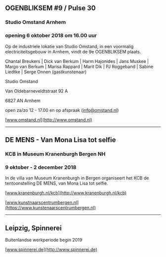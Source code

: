 
## OGENBLIKSEM #9 / Pulse 30

### Studio Omstand Arnhem

### opening 6 oktober 2018 om 16.00 uur


Op de industriele lokatie van Studio Omstand, in een voormalig electriciteitsgebouw in Arnhem, vindt de 9e OGENBLIKSEM plaats. 

Chantal Breukers | Dick van Berkum | Harm Hajonides | Jans Muskee | Margo van Berkum | 
Marisa Rappard | Marit Dik | PJ Roggeband | Sabine Liedtke | Serge Onnen (gastkunstenaar)


Studio Omstand

Van Oldebarneveldtstraat 92 A

6827 AN Arnhem

open za/zo 12 - 17.00 en op afspraak (info@omstand.nl)

[www.omstand.nl](http://www.omstand.nl)

---

## DE MENS - Van Mona Lisa tot selfie

### KCB in Museum Kranenburgh Bergen NH

### 9 oktober - 2 december 2018 

In de villa van Museum Kranenburgh in Bergen organiseert het KCB de tentoonstelling DE MENS, van Mona Lisa tot selfie. 

[www.kranenburgh.nl/kcb](http://www.kranenburgh.nl/kcb)

[www.kunstnaarscentrumbergen.nl](https://www.kunstenaarscentrumbergen.nl)

---

## Leipzig, Spinnerei

Buitenlandse werkperiode begin 2019

[www.spinnerei.de](http://www.spinnerei.de)
